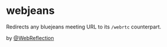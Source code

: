 # webjeans

Redirects any bluejeans meeting URL to its `/webrtc` counterpart.

by [@WebReflection](https://twitter.com/WebReflection)
